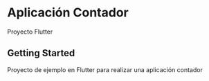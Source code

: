 # Aplicación Contador

Proyecto Flutter

## Getting Started

Proyecto de ejemplo en Flutter para realizar una aplicación contador
